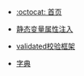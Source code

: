 - [:octocat: 首页](/README)

- [静态变量属性注入](/md/spring/@Value注解给静态变量注入值.md)
- [validated校验框架](/md/spring/spring校验框架.md)
- [字典](/md/spring/dictionary.md)